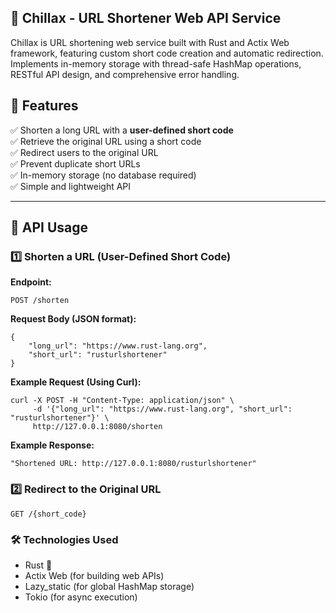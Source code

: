 ## 🚀 Chillax - URL Shortener Web API Service

Chillax is URL shortening web service built with Rust and Actix Web framework, featuring custom short code creation and automatic redirection. Implements in-memory storage with thread-safe HashMap operations, RESTful API design, and comprehensive error handling.

## 🌟 Features

✅ Shorten a long URL with a **user-defined short code**  
✅ Retrieve the original URL using a short code  
✅ Redirect users to the original URL  
✅ Prevent duplicate short URLs  
✅ In-memory storage (no database required)  
✅ Simple and lightweight API  

---

## 🔗 API Usage

### **1️⃣ Shorten a URL (User-Defined Short Code)**
**Endpoint:**  
```http
POST /shorten
```

**Request Body (JSON format):**
```
{
    "long_url": "https://www.rust-lang.org",
    "short_url": "rusturlshortener"
}
```

**Example Request (Using Curl):**
```
curl -X POST -H "Content-Type: application/json" \
     -d '{"long_url": "https://www.rust-lang.org", "short_url": "rusturlshortener"}' \
     http://127.0.0.1:8080/shorten
```

**Example Response:**
```
"Shortened URL: http://127.0.0.1:8080/rusturlshortener"
```

### 2️⃣ Redirect to the Original URL
```
GET /{short_code}
```

### 🛠 Technologies Used
* Rust 🦀
* Actix Web (for building web APIs)
* Lazy_static (for global HashMap storage)
* Tokio (for async execution)
